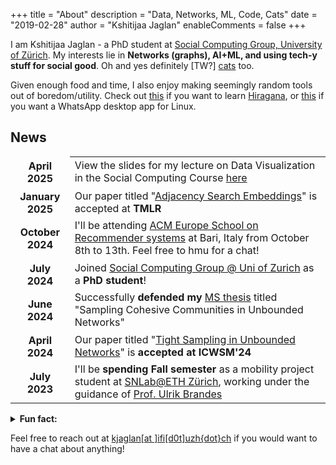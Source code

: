 +++
title = "About"
description = "Data, Networks, ML, Code, Cats"
date = "2019-02-28"
author = "Kshitijaa Jaglan"
enableComments = false
+++

I am Kshitijaa Jaglan - a PhD student at [Social Computing Group, University of Zürich](https://www.ifi.uzh.ch/en/scg). My interests lie in **Networks (graphs), AI+ML, and using tech-y stuff for social good**. Oh and yes definitely \[TW?\] [cats](https://cataas.com/cat/gif) too. 

Given enough food and time, I also enjoy making seemingly random tools out of boredom/utility. Check out [this](https://deutranium.github.io/Japanese-Practice/) if you want to learn [Hiragana](https://en.wikipedia.org/wiki/Hiragana), or [this](https://github.com/deutranium/WhatsApp-desktop-app) if you want a WhatsApp desktop app for Linux. 




## News
<style type="text/css">
    th,td{border-color: transparent !important}
    table{margin-top: 0}
</style>

<table>
<tbody>
  <tr>
    <th>April 2025</th>
    <td>View the slides for my lecture on Data Visualization in the Social Computing Course <a href="https://www.canva.com/design/DAGkrvIP2qI/Shvk5wShSAPq6cl4KcNujQ/edit?utm_content=DAGkrvIP2qI" target="_blank" rel="noopener noreferrer">here</a></td>
  </tr>
  <tr>
    <th>January 2025</th>
    <td>Our paper titled "<a href="https://openreview.net/pdf?id=GDN5cFTNaL" target="_blank" rel="noopener noreferrer">Adjacency Search Embeddings</a>" is accepted at <b>TMLR</b></td>
  </tr>
  <tr>
    <th>October 2024</th>
    <td>I'll be attending <a href="https://acmrecsys.github.io/rsss2024/" target="_blank" rel="noopener noreferrer">ACM Europe School on Recommender systems</a> at Bari, Italy from October 8th to 13th. Feel free to hmu for a chat!</td>
  </tr>
  <tr>
    <th>July 2024</th>
    <td>Joined <a href="https://www.ifi.uzh.ch/en/scg.html" target="_blank" rel="noopener noreferrer">Social Computing Group @ Uni of Zurich</a> as a <span style="font-weight:bold">PhD student</span>!</td>
  </tr>
  <tr>
    <th>June 2024</th>
    <td>Successfully <span style="font-weight:bold">defended my </span><a href="https://web2py.iiit.ac.in/research_centres/publications/view_publication/mastersthesis/1471" target="_blank" rel="noopener noreferrer">MS thesis</a> titled "Sampling Cohesive Communities in Unbounded Networks"</td>
  </tr>
  <tr>
    <th>April 2024</th>
    <td>Our paper titled "<a href="https://ojs.aaai.org/index.php/ICWSM/article/view/31345/33505" target="_blank" rel="noopener noreferrer">Tight Sampling in Unbounded Networks</a>" is <span style="font-weight:bold">accepted at ICWSM'24</span></td>
  </tr>
  <tr>
    <th>July 2023</th>
    <td>I'll be <span style="font-weight:bold">spending Fall semester</span> as a mobility project student at <a href="https://sn.ethz.ch/" target="_blank" rel="noopener noreferrer">SNLab@ETH Zürich</a>, working under the guidance of <a href="https://gess.ethz.ch/en/the-department/people/person-detail.html?persid=239462" target="_blank" rel="noopener noreferrer">Prof. Ulrik Brandes</a><br></td>
  </tr>
</tbody></table>



<details><summary><b>Fun fact:</b></summary> I also discovered a bug leaking data of 100,000+ students (reported and mitigated). The data included personal information like address, phone number, email, parent's name etc. As you might've gotten a hint already, one of my other domains of interest is privacy (and fairness!). </details>

Feel free to reach out at [kjaglan[at ]ifi[d0t]uzh{dot}ch]() if you would want to have a chat about anything!
